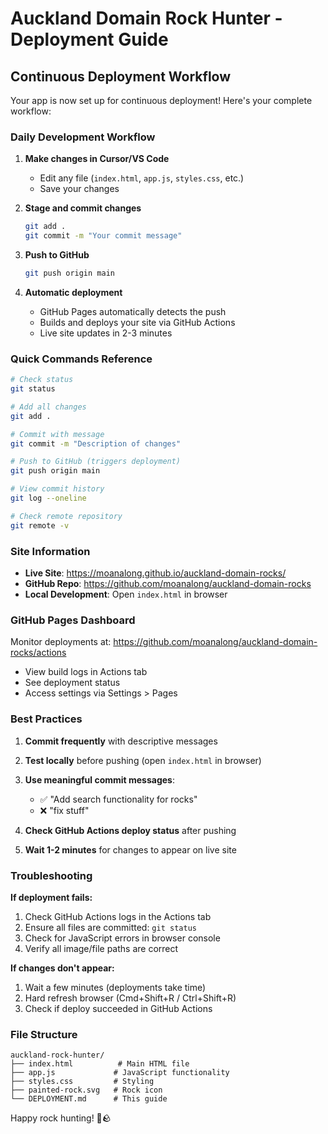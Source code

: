# Auckland Domain Rock Hunter - Deployment Guide

## Continuous Deployment Workflow

Your app is now set up for continuous deployment! Here's your complete workflow:

### Daily Development Workflow

1. **Make changes in Cursor/VS Code**
   - Edit any file (`index.html`, `app.js`, `styles.css`, etc.)
   - Save your changes

2. **Stage and commit changes**
   ```bash
   git add .
   git commit -m "Your commit message"
   ```

3. **Push to GitHub**
   ```bash
   git push origin main
   ```

4. **Automatic deployment**
   - GitHub Pages automatically detects the push
   - Builds and deploys your site via GitHub Actions
   - Live site updates in 2-3 minutes

### Quick Commands Reference

```bash
# Check status
git status

# Add all changes
git add .

# Commit with message
git commit -m "Description of changes"

# Push to GitHub (triggers deployment)
git push origin main

# View commit history
git log --oneline

# Check remote repository
git remote -v
```

### Site Information

- **Live Site**: https://moanalong.github.io/auckland-domain-rocks/
- **GitHub Repo**: https://github.com/moanalong/auckland-domain-rocks
- **Local Development**: Open `index.html` in browser

### GitHub Pages Dashboard

Monitor deployments at: https://github.com/moanalong/auckland-domain-rocks/actions

- View build logs in Actions tab
- See deployment status
- Access settings via Settings > Pages

### Best Practices

1. **Commit frequently** with descriptive messages
2. **Test locally** before pushing (open `index.html` in browser)
3. **Use meaningful commit messages**:
   - ✅ "Add search functionality for rocks"
   - ❌ "fix stuff"

4. **Check GitHub Actions deploy status** after pushing
5. **Wait 1-2 minutes** for changes to appear on live site

### Troubleshooting

**If deployment fails:**
1. Check GitHub Actions logs in the Actions tab
2. Ensure all files are committed: `git status`
3. Check for JavaScript errors in browser console
4. Verify all image/file paths are correct

**If changes don't appear:**
1. Wait a few minutes (deployments take time)
2. Hard refresh browser (Cmd+Shift+R / Ctrl+Shift+R)
3. Check if deploy succeeded in GitHub Actions

### File Structure
```
auckland-rock-hunter/
├── index.html          # Main HTML file
├── app.js             # JavaScript functionality  
├── styles.css         # Styling
├── painted-rock.svg   # Rock icon
└── DEPLOYMENT.md      # This guide
```

Happy rock hunting! 🎨🪨